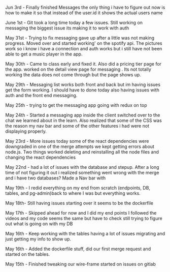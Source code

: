 Jun 3rd - Finally finished Messages the only thing i have to figure out now is how to make it so that
instead of the user.id it shows the actual users name 

June 1st - Git took a long time today a few issues. Still working on messaging the biggest issue its making it to work with auth

May 31st - Trying to fix messaging gave up after a little was not making progress. Moved over and started working'
on the spotify api. The pictures work so i know i have a connection and auth works but i still have not been able
to get a music player in the app.

May 30th - Came to class early and fixed it. Also did a pricing tier page for the app.  worked on the detail view page
for messaging . Its not totally working the data does not come through but the page shows up.

May 29th - Messaging list works both front and back but im having issues get the form working. I should have to done today also having issues with auth and the front end messaging.

May 25th - trying to get the messaging app going with redux on top

May 24th - Started a messaging app inside the client switched over to the chat we learned about in the learn.
Also realized that some of the CSS was the reason my nav bar and some of the other features i had were not displaying
properly.

May 23rd - More issues today some of the react dependencies were downgraded in one of the merge attempts
we kept getting errors about node.js. Two things worked deleting and reinstalling all the node files
and changing the react dependencies

May 22nd - had a lot of issues with the database and stepup. After a long time of not figuring it out i realized something went wrong with the merge and i have two databases? Made a Nav bar with

May 19th - I redid everything on my end from scratch (endpoints, DB, tables, and pg-admin)back to where I was
but everything works.

May 18th- Still having issues starting over it seems to be the dockerfile

May 17th - Skipped ahead for now and I did my end points I followed the videos and my code seems the same but have to check still trying to figure out what is going on with my DB

May 16th - Keep working with the tables having a lot of issues migrating and just getting my info to show up.

May 16th - Added the dockerfile stuff, did our first merge request and started on the tables.

May 15th - Finished tweaking our wire-frame started on issues on gitlab
